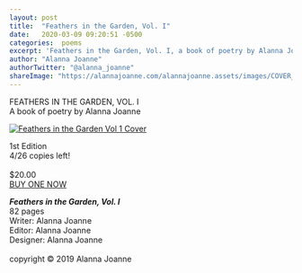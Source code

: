 ```yaml
---
layout: post
title:  "Feathers in the Garden, Vol. I"
date:   2020-03-09 09:20:51 -0500
categories:  poems
excerpt: 'Feathers in the Garden, Vol. I, a book of poetry by Alanna Joanne'
author: "Alanna Joanne" 
authorTwitter: "@alanna_joanne"
shareImage: "https://alannajoanne.com/alannajoanne.assets/images/COVER_Feathers-in-the-Garden_Vol-1_Alanna-Joanne.jpg"
---
```


<div class="poem">
<P>
FEATHERS IN THE GARDEN, VOL. I
<br>
A book of poetry by Alanna Joanne
</P>
<div>
  <p>
    <a href="https://alannajoanne.com/alannajoanne.assets/images/COVER_Feathers-in-the-Garden_Vol-1_Alanna-Joanne.jpg" target="_blank"><img class="img-responsive" class="w3-round-large" src="https://alannajoanne.com/alannajoanne.assets/images/COVER_Feathers-in-the-Garden_Vol-1_Alanna-Joanne.jpg" alt="Feathers in the Garden Vol 1 Cover"></a>
  </p>
<p>
1st Edition
<br>
4/26 copies left!
<br>
<br>
$20.00
<br>
<a href="mailto:info@alannajoanne.com">BUY ONE NOW</a>
</p>
</div>

<!--more-->

<p>
<em><b>Feathers in the Garden, Vol. I</b></em>
<br>
82 pages
<br>
Writer: Alanna Joanne
<br>
Editor: Alanna Joanne
<br>
Designer: Alanna Joanne
<br>
<br>
copyright © 2019 Alanna Joanne
</p>
